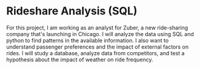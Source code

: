 # Rideshare Analysis (SQL)

For this project, I am working as an analyst for Zuber, a new ride-sharing company that's launching in Chicago. I will analyze the data using SQL and python to find patterns in the available information. I also want to understand passenger preferences and the impact of external factors on rides. I will study a database, analyze data from competitors, and test a hypothesis about the impact of weather on ride frequency.
